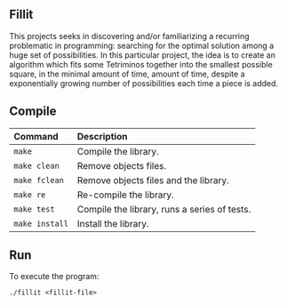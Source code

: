 ## Fillit

This projects seeks in discovering and/or familiarizing a recurring problematic
in programming: searching for the optimal solution among a huge set of
possibilities. In this particular project, the idea is to create an algorithm
which fits some Tetriminos together into the smallest possible square, in the
minimal amount of time, amount of time, despite a exponentially growing
number of possibilities each time a piece is added.

## Compile

Command       |  Description
:-------------|:-------------
`make`        | Compile the library.
`make clean`  | Remove objects files.
`make fclean` | Remove objects files and the library.
`make re`     | Re-compile the library.
`make test`   | Compile the library, runs a series of tests.
`make install`| Install the library.

## Run

To execute the program:

`./fillit <fillit-file>`
